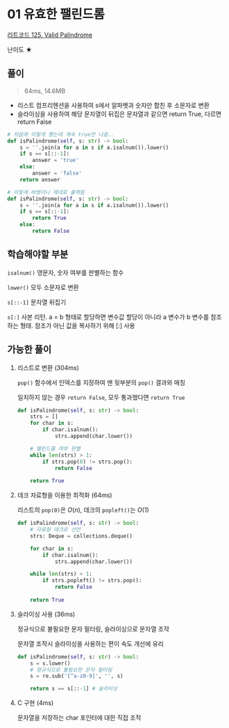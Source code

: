 # 01 유효한 팰린드롬

[리트코드 125. Valid Palindrome](https://leetcode.com/problems/valid-palindrome/)

난이도 ★

## 풀이

> 64ms, 14.6MB
> 
- 리스트 컴프리헨션을 사용하여 s에서 알파벳과 숫자만 합친 후 소문자로 변환
- 슬라이싱을 사용하여 해당 문자열이 뒤집은 문자열과 같으면 return True, 다르면 return False

```python
# 처음에 이렇게 했는데 계속 true만 나옴..
def isPalindrome(self, s: str) -> bool:
    s = ''.join(a for a in s if a.isalnum()).lower()
    if s == s[::-1]:
        answer = 'true'
    else:
        answer = 'false'
    return answer

# 이렇게 바꿨더니 제대로 출력됨
def isPalindrome(self, s: str) -> bool:
    s = ''.join(a for a in s if a.isalnum()).lower()
    if s == s[::-1]:
        return True
    else:
        return False
```

## 학습해야할 부분

`isalnum()` 영문자, 숫자 여부를 판별하는 함수

`lower()` 모두 소문자로 변환

`s[::-1]` 문자열 뒤집기

`s[:]` 사본 리턴. a = b 형태로 할당하면 변수값 할당이 아니라 a 변수가 b 변수를 참조하는 형태. 참조가 아닌 값을 복사하기 위해 [:] 사용

## 가능한 풀이

1. 리스트로 변환 (304ms)
    
    `pop()` 함수에서 인덱스를 지정하여 맨 뒷부분의 `pop()` 결과와 매칭
    
    일치하지 않는 경우 `return False`, 모두 통과했다면 `return True`
    
    ```python
    def isPalindrome(self, s: str) -> bool:
        strs = []
        for char in s:
    	    if char.isalnum():
                strs.append(char.lower())
    
    	# 팰린드롬 여부 판별
    	while len(strs) > 1:
    		if strs.pop(0) != strs.pop():
    			return False
    		
    	return True
    ```
    
2. 데크 자료형을 이용한 최적화 (64ms)
    
    리스트의 `pop(0)`은 $O(n)$, 데크의 `popleft()`는 $O(1)$
    
    ```python
    def isPalindrome(self, s: str) -> bool:
    	# 자료형 데크로 선언
        strs: Deque = collections.deque()
    
        for char in s:
    		if char.isalnum():
    			strs.append(char.lower())
    
    	while len(strs) > 1:
    		if strs.popleft() != strs.pop():
    			return False
    		
    	return True
    ```
    
3. 슬라이싱 사용 (36ms)
    
    정규식으로 불필요한 문자 필터링, 슬라이싱으로 문자열 조작
    
    문자열 조작시 슬라이싱을 사용하는 편이 속도 개선에 유리
    
    ```python
    def isPalindrome(self, s: str) -> bool:
    	s = s.lower()
    	# 정규식으로 불필요한 문자 필터링
    	s = re.sub('[^a-z0-9]', '', s)
    
    	return s == s[::-1] # 슬라이싱
    ```
    
4. C 구현 (4ms)
    
    문자열을 저장하는 char 포인터에 대한 직접 조작
